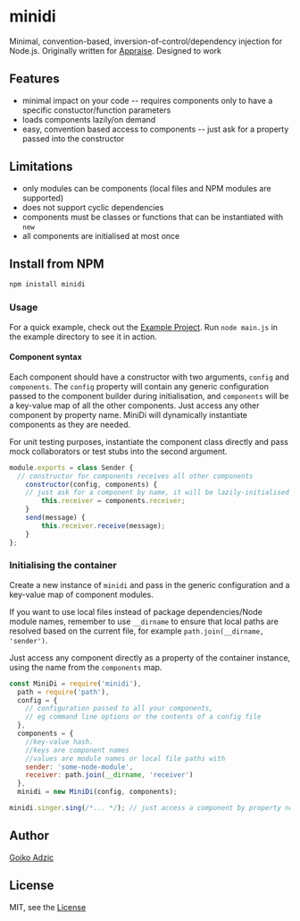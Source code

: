 # minidi

Minimal, convention-based, inversion-of-control/dependency injection for Node.js. Originally written for [Appraise](https://github.com/appraiseqa). Designed to work 


## Features

* minimal impact on your code -- requires components only to have a specific constuctor/function parameters 
* loads components lazily/on demand
* easy, convention based access to components -- just ask for a property passed into the constructor

## Limitations

* only modules can be components (local files and NPM modules are supported)
* does not support cyclic dependencies
* components must be classes or functions that can be instantiated with `new`
* all components are initialised at most once


## Install from NPM

```bash
npm inistall minidi
```

### Usage

For a quick example, check out the [Example Project](example). Run `node main.js` in the example directory to see it in action. 

#### Component syntax

Each component should have a constructor with two arguments, `config` and `components`. The `config` property will contain any generic configuration passed to the component builder during initialisation, and `components` will be a key-value map of all the other components. Just access any other component by property name. MiniDi will dynamically instantiate components as they are needed. 

For unit testing purposes, instantiate the component class directly and pass mock collaborators or test stubs into the second argument.

```js
module.exports = class Sender {
  // constructor for components receives all other components
	constructor(config, components) { 
    // just ask for a component by name, it will be lazily-initialised if required
		this.receiver = components.receiver; 
	}
	send(message) {
		this.receiver.receive(message);
	}
};
```

### Initialising the container

Create a new instance of `minidi` and pass in the generic configuration and a key-value map of component modules. 

If you want to use local files instead of package dependencies/Node module names, remember to use `__dirname` to ensure that local paths are resolved based on the current file, for example `path.join(__dirname, 'sender')`.

Just access any component directly as a property of the container instance, using the name from the `components` map.

```js
const MiniDi = require('minidi'),
  path = require('path'),
  config = { 
    // configuration passed to all your components, 
    // eg command line options or the contents of a config file
  },
  components = {
    //key-value hash.
    //keys are component names
    //values are module names or local file paths with
    sender: 'some-node-module',
    receiver: path.join(__dirname, 'receiver')
  },
  minidi = new MiniDi(config, components);

minidi.singer.sing(/*... */); // just access a component by property name
```


## Author

[Gojko Adzic](https://gojko.net)

## License

MIT, see the [License](LICENSE)


